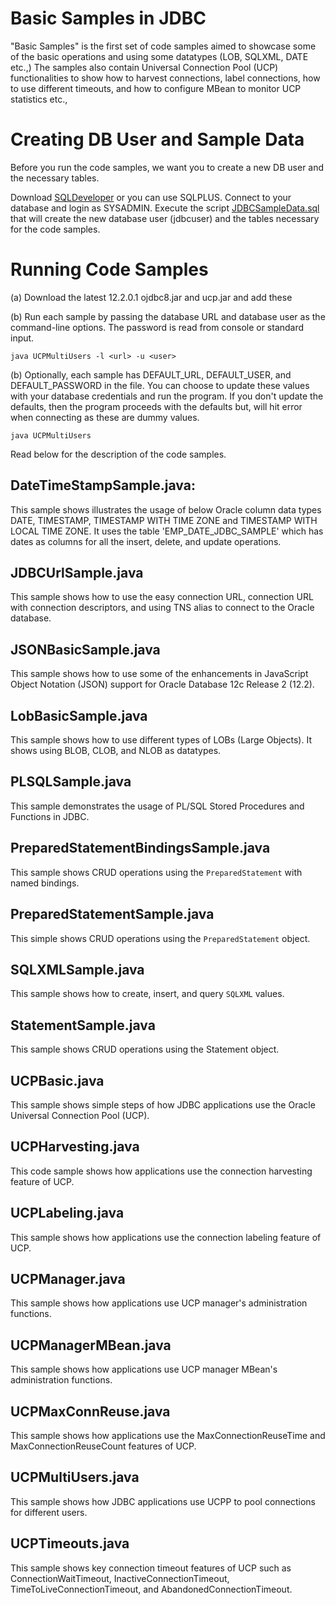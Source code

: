 
# Basic Samples in JDBC 

"Basic Samples" is the first set of code samples aimed to showcase some 
of the basic operations and using some datatypes (LOB, SQLXML, DATE etc.,)
The samples also contain Universal Connection Pool (UCP) functionalities to show
how to harvest connections, label connections, how to use different timeouts, and
how to configure MBean to monitor UCP statistics etc., 

# Creating DB User and Sample Data 
Before you run the code samples, we want you to create a new DB user and the necessary tables. 

Download [SQLDeveloper](http://www.oracle.com/technetwork/developer-tools/sql-developer/downloads/sqldev-downloads-42-3802334.html) or you can use SQLPLUS. Connect to your database and login as SYSADMIN. 
Execute the script [JDBCSampleData.sql](https://github.com/oracle/oracle-db-examples/blob/basicsamples/java/jdbc/BasicSamples/JDBCSampleData.sql) that will create the new database user (jdbcuser) and the 
tables necessary for the code samples. 

# Running Code Samples 

(a) Download the latest 12.2.0.1 ojdbc8.jar and ucp.jar and add these 

(b) Run each sample by passing the database URL and database user as the command-line 
options. The password is read from console or standard input.  

```java UCPMultiUsers -l <url> -u <user>```
  
(b) Optionally, each sample has DEFAULT_URL, DEFAULT_USER, and DEFAULT_PASSWORD 
in the file. You can choose to update these values with your database credentials
and run the program. If you don't update the defaults, then the program proceeds with the defaults
but, will hit error when connecting as these are dummy values.

```java UCPMultiUsers```

Read below for the description of the code samples. 

## DateTimeStampSample.java:
This sample shows illustrates the usage of below Oracle column data types 
DATE, TIMESTAMP, TIMESTAMP WITH TIME ZONE and TIMESTAMP WITH LOCAL TIME ZONE. 
It uses the table 'EMP_DATE_JDBC_SAMPLE' which has dates as columns for 
all the insert, delete, and update operations. 

## JDBCUrlSample.java 
This sample shows how to use the easy connection URL, connection URL with connection descriptors, 
and using TNS alias to connect to the Oracle database. 

## JSONBasicSample.java 
This sample shows how to use some of the enhancements in JavaScript Object Notation (JSON) support 
for Oracle Database 12c Release 2 (12.2).

## LobBasicSample.java 
This sample shows how to use different types of LOBs (Large Objects). 
It shows using BLOB, CLOB, and NLOB as datatypes. 

## PLSQLSample.java 
This sample demonstrates the usage of PL/SQL Stored Procedures and Functions in JDBC.

## PreparedStatementBindingsSample.java
This sample shows CRUD operations using the ```PreparedStatement``` with named bindings.

## PreparedStatementSample.java
This simple shows CRUD operations using the ```PreparedStatement``` object.

## SQLXMLSample.java 
This sample shows how to create, insert, and query ``SQLXML`` values. 

 ## StatementSample.java
 This sample shows CRUD operations using the Statement object.
 
 ## UCPBasic.java 
 This sample shows simple steps of how JDBC applications use the Oracle Universal Connection Pool (UCP).
 
  ## UCPHarvesting.java 
 This code sample shows how applications use the connection harvesting feature of UCP.
 
 ## UCPLabeling.java 
 This sample shows how applications use the connection labeling feature of UCP.

 ## UCPManager.java 
 This sample shows how applications use UCP manager's administration functions. 
 
 ## UCPManagerMBean.java 
 This sample shows how applications use UCP manager MBean's administration functions. 
 
 ## UCPMaxConnReuse.java
 This sample shows how applications use the MaxConnectionReuseTime and MaxConnectionReuseCount features of UCP. 
 
 ## UCPMultiUsers.java
 This sample shows how JDBC applications use UCPP to pool connections for different users.
 
 ## UCPTimeouts.java
This sample shows key connection timeout features of UCP such as ConnectionWaitTimeout, InactiveConnectionTimeout, TimeToLiveConnectionTimeout, and AbandonedConnectionTimeout.
     


